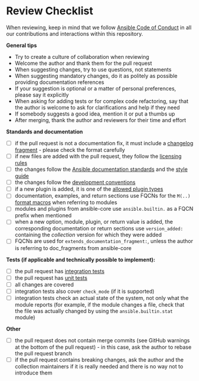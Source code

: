 # Review Checklist

When reviewing, keep in mind that we follow [Ansible Code of Conduct](https://docs.ansible.com/ansible/latest/community/code_of_conduct.html) in all our contributions and interactions within this repository.

**General tips**
- Try to create a culture of collaboration when reviewing
- Welcome the author and thank them for the pull request
- When suggesting changes, try to use questions, not statements
- When suggesting mandatory changes, do it as politely as possible providing documentation references
- If your suggestion is optional or a matter of personal preferences, please say it explicitly
- When asking for adding tests or for complex code refactoring, say that the author is welcome to ask for clarifications and help if they need
- If somebody suggests a good idea, mention it or put a thumbs up
- After merging, thank the author and reviewers for their time and effort

**Standards and documentation**
- [ ] if the pull request is not a documentation fix, it must include a [changelog fragment](https://docs.ansible.com/ansible/devel/community/development_process.html#creating-a-changelog-fragment) - please check the format carefully
- [ ] if new files are added with the pull request, they follow the [licensing rules](https://github.com/ansible-collections/overview/blob/main/collection_requirements.rst#licensing)
- [ ] the changes follow the [Ansible documentation standards](https://docs.ansible.com/ansible/devel/dev_guide/developing_modules_documenting.html) and the [style guide](https://docs.ansible.com/ansible/devel/dev_guide/style_guide/index.html#style-guide)
- [ ] the changes follow the [development conventions](https://docs.ansible.com/ansible/devel/dev_guide/developing_modules_best_practices.html)
- [ ] if a new plugin is added, it is one of the [allowed plugin types](https://github.com/ansible-collections/overview/blob/main/collection_requirements.rst#modules-plugins)
- [ ] documentation, examples, and return sections use FQCNs for the `M(..)` [format macros](https://docs.ansible.com/ansible/latest/dev_guide/developing_modules_documenting.html#linking-and-other-format-macros-within-module-documentation) when referring to modules
- [ ] modules and plugins from ansible-core use `ansible.builtin.` as a FQCN prefix when mentioned
- [ ] when a new option, module, plugin, or return value is added, the corresponding documentation or return sections use `version_added:` containing the *collection* version for which they were added
- [ ] FQCNs are used for `extends_documentation_fragment:`, unless the author is referring to doc_fragments from ansible-core

**Tests (if applicable and technically possible to implement):**
- [ ] the pull request has [integration tests](https://docs.ansible.com/ansible/devel/dev_guide/testing_integration.html)
- [ ] the pull request has [unit tests](https://docs.ansible.com/ansible/devel/dev_guide/testing_units.html)
- [ ] all changes are covered
- [ ] integration tests also cover `check_mode` (if it is supported)
- [ ] integration tests check an actual state of the system, not only what the module reports (for example, if the module changes a file, check that the file was actually changed by using the `ansible.builtin.stat` module)

**Other**
- [ ] the pull request does not contain merge commits (see GitHub warnings at the bottom of the pull request) - in this case, ask the author to rebase the pull request branch
- [ ] if the pull request contains breaking changes, ask the author and the collection maintainers if it is really needed and there is no way not to introduce them
